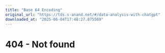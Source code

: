 ```yaml
---
title: "Base 64 Encoding"
original_url: "https://tds.s-anand.net/#/data-analysis-with-chatgpt"
downloaded_at: "2025-06-04T17:48:27.875569"
---
```


404 - Not found
===============